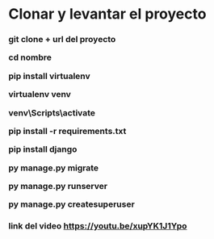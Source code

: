 # Clonar y levantar el proyecto

<h3> git clone + url del proyecto 



cd nombre 


pip install virtualenv 


virtualenv venv 


venv\Scripts\activate 


pip install -r requirements.txt 


pip install django 


py manage.py migrate 


py manage.py runserver 


py manage.py createsuperuser 


<h3>


link del video https://youtu.be/xupYK1J1Ypo
